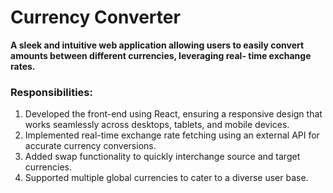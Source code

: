 # Currency Converter

**A sleek and intuitive web application allowing users to easily convert amounts between different currencies, leveraging real- time exchange rates.**

### Responsibilities:
1.	Developed the front-end using React, ensuring a responsive design that works seamlessly across desktops, tablets, and mobile devices.
2.	Implemented real-time exchange rate fetching using an external API for accurate currency conversions.
3.	Added swap functionality to quickly interchange source and target currencies.
4.	Supported multiple global currencies to cater to a diverse user base.
